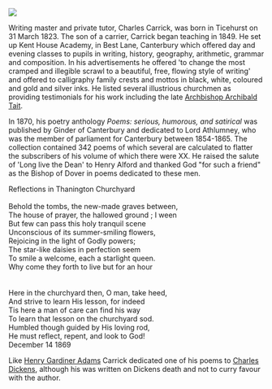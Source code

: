 <a href="https://beta.kent-maps.online"><img src="https://beta.kent-maps.online/juncture/ve-button.png"></a>
<param ve-config title="Charles Carrick" author="Michelle Crowther" layout="vtl" banner="https://raw.githubusercontent.com/kent-map/images/main/banners/19c.jpg">

<param ve-entity eid="Q2317326" aliases="Thanington">

Writing master and private tutor, Charles Carrick, was born in Ticehurst on 31 March 1823. The son of a carrier, Carrick began teaching in 1849. He set up Kent House Academy, in Best Lane, Canterbury which offered day and evening classes to pupils in writing, history, geography, arithmetic, grammar and composition. In his advertisements he offered 'to change the most cramped and illegible scrawl to a beautiful, free, flowing style of writing' and offered to calligraphy family crests and mottos in black, white, coloured and gold and silver inks. He listed several illustrious churchmen as providing testimonials for his work including the late [Archbishop Archibald Tait](/19c/19c-tait-biography). 

In 1870, his poetry anthology _Poems: serious, humorous, and satirical_ was published by Ginder of Canterbury and dedicated to Lord Athlumney, who was the member of parliament for Canterbury between 1854-1865. The collection contained 342 poems of which several are calculated to flatter the subscribers of his volume of which there were XX. He raised the salute of 'Long live the Dean' to Henry Alford and thanked God "for such a friend" as the Bishop of Dover in poems dedicated to these men. 

Reflections in Thanington Churchyard
<br><br>
Behold the tombs, the new-made graves between,    
The house of prayer, the hallowed ground ; I ween    
But few can pass this holy tranquil scene   
Unconscious of its summer-smiling flowers,   
Rejoicing in the light of Godly powers;    
The star-like daisies in perfection seem    
To smile a welcome, each a starlight queen.   
Why come they forth to live but for an hour   
<br><br>
Here in the churchyard then, O man, take heed,    
And strive to learn His lesson, for indeed    
Tis here a man of care can find his way    
To learn that lesson on the churchyard sod.    
Humbled though guided by His loving rod,    
He must reflect, repent, and look to God!   
December 14 1869   
<param ve-image url="https://upload.wikimedia.org/wikipedia/commons/f/f1/St_Nicholas%2C_Thanington_Without_-_geograph.org.uk_-_2912744.jpg" label="St Nicholas, Thanington Without" attribution="John Salmon via Wikimedia Commons" license="CC BY-SA 2.0">

Like [Henry Gardiner Adams](19c/19c-gardiner-adams-biography/) Carrick dedicated one of his poems to [Charles Dickens](/dickens/dickens-biography), although his was written on Dickens death and not to curry favour with the author.
